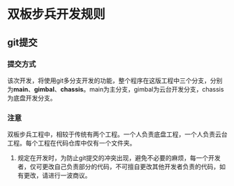 # 双板步兵开发规则

## git提交

### 提交方式

该次开发，将使用git多分支开发的功能，整个程序在这版工程中三个分支，分别为**main**、**gimbal**、**chassis**。main为主分支，gimbal为云台开发分支，chassis为底盘开发分支。

### 注意

双板步兵工程中，相较于传统有两个工程。一个人负责底盘工程，一个人负责云台工程。每个工程在代码仓库中仅有一个文件夹。

1. 规定在开发时，为防止git提交的冲突出现，避免不必要的麻烦，每一个开发者，仅可更改自己负责部分的代码，不可擅自更改其他开发者负责的代码，如有更改，请进行一波商议。
